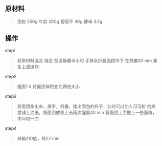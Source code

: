 
## 原材料
>面粉   250g
>牛奶   200g
>葡萄干 40g
>酵母   3.5g

## 操作
step1
>将原材料混合
>   揉面
>室温静置半小时
>手抹水折叠面团10下
在静置30 min
重复上述操作

step2
>醒面1 h  待面团体积变为两倍大小


step3
>将面团拿出来，展平，折叠，揉出面包的样子，此时可以加入可可粉
给烤盘铺上油纸，将面团放置上去再次醒面40 min
将面团上面撒上一些面粉，中间切一刀

step4
>烤箱210度，烤22 min